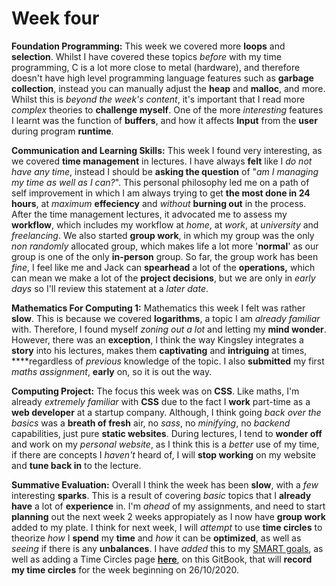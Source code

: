 # Week four

**Foundation Programming:** This week we covered more **loops** and **selection**. Whilst I have covered these topics _before_ with my time programming, C is a lot more close to metal \(hardware\), and therefore doesn't have high level programming language features such as **garbage collection**, instead you can manually adjust the **heap** and **malloc**, and more. Whilst this is _beyond the week's content_, it's important that I read more _complex_ theories to **challenge myself**. One of the more _interesting_ features I learnt was the function of **buffers**, and how it affects **Input** from the **user** during program **runtime**.

**Communication and Learning Skills:** This week I found very interesting, as we covered **time management** in lectures. I have always **felt** like I _do not have any time_, instead I should be **asking the question** of "_am I managing my time as well as I can?_". This personal philosophy led me on a path of self improvement in which I am always trying to get **the most done in 24 hours**, at _maximum_ **effeciency** and _without_ **burning out** in the process. After the time management lectures, it advocated me to assess my **workflow**, which includes my workflow at _home_, at _work_, at _university_ and _freelancing_. We also started **group work**, in which my group was the only _non randomly_ allocated group, which makes life a lot more '**normal**' as our group is one of the only **in-person** group. So far, the group work has been _fine_, I feel like me and Jack can **spearhead** a lot of the **operations,** which can mean we make a lot of the **project decisions**, but we are only in _early days_ so I'll review this statement at a _later date_.

**Mathematics For Computing 1:** Mathematics this week I felt was rather **slow**. This is because we covered **logarithms**, a topic I am _already familiar_ with. Therefore, I found myself _zoning out a lot_ and letting my **mind wonder**. However, there was an **exception**, I think the way Kingsley integrates a **story** into his lectures, makes them **captivating** and **intriguing** at times, ****regardless of _previous_ knowledge of the topic. I also **submitted** my first _maths assignment_, **early** on, so it is out the way.

**Computing Project:** The focus this week was on **CSS**. Like maths, I'm already _extremely familiar_ with **CSS** due to the fact I **work** part-time as a **web developer** at a startup company. Although, I think going _back over the basics_ was a **breath of fresh** air, no _sass_, no _minifying_, no _backend_ capabilities, just pure **static websites**. During lectures, I tend to **wonder off** and work on my _personal website_, as I think this is a _better_ use of my time, if there are concepts I _haven't_ heard of, I will **stop working** on my website and **tune back in** to the lecture. 

**Summative Evaluation:** Overall I think the week has been **slow**, with a _few_ interesting **sparks**. This is a result of covering _basic_ topics that I **already have** a lot of **experience** in. I'm _ahead_ of my assignments, and need to start **planning** out the next week 2 weeks appropiately as I now have **group work** added to my plate. I think for next week, I will _attempt_ to use **time circles** to theorize _how_ I **spend** my **time** and _how_ it can be **optimized**, as well as _seeing_ if there is any **unbalances**. I have _added_ this to my [SMART goals](), as well as adding a Time Circles page [**here**](../../../lecture-notes/foundation-year-autumn-notes/communication-and-learning-skills-notes/time-circles.md), on this GitBook, that will **record my time circles** for the week beginning on 26/10/2020. 

